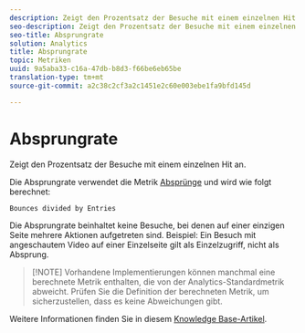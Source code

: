 ```yaml
---
description: Zeigt den Prozentsatz der Besuche mit einem einzelnen Hit an.
seo-description: Zeigt den Prozentsatz der Besuche mit einem einzelnen Hit an.
seo-title: Absprungrate
solution: Analytics
title: Absprungrate
topic: Metriken
uuid: 9a5aba33-c16a-47db-b8d3-f66be6eb65be
translation-type: tm+mt
source-git-commit: a2c38c2cf3a2c1451e2c60e003ebe1fa9bfd145d

---
```



# Absprungrate

Zeigt den Prozentsatz der Besuche mit einem einzelnen Hit an.

Die Absprungrate verwendet die Metrik [Absprünge](../../../components/c-variables/c-metrics/metrics-bounces.md#concept_2A92D575504E4522B860AB44B0621593) und wird wie folgt berechnet:

`Bounces divided by Entries`

Die Absprungrate beinhaltet keine Besuche, bei denen auf einer einzigen Seite mehrere Aktionen aufgetreten sind. Beispiel: Ein Besuch mit angeschautem Video auf einer Einzelseite gilt als Einzelzugriff, nicht als Absprung.

> [!NOTE] Vorhandene Implementierungen können manchmal eine berechnete Metrik enthalten, die von der Analytics-Standardmetrik abweicht. Prüfen Sie die Definition der berechneten Metrik, um sicherzustellen, dass es keine Abweichungen gibt.

Weitere Informationen finden Sie in diesem [Knowledge Base-Artikel](https://marketing.adobe.com/resources/help/en_US/home/index.html#kb-analytics-comparing-bounces-and-single-access).

